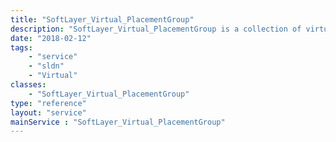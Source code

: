 ```yaml
---
title: "SoftLayer_Virtual_PlacementGroup"
description: "SoftLayer_Virtual_PlacementGroup is a collection of virtual guests to be placed relative to each other according to a rule. "
date: "2018-02-12"
tags:
    - "service"
    - "sldn"
    - "Virtual"
classes:
    - "SoftLayer_Virtual_PlacementGroup"
type: "reference"
layout: "service"
mainService : "SoftLayer_Virtual_PlacementGroup"
---
```

